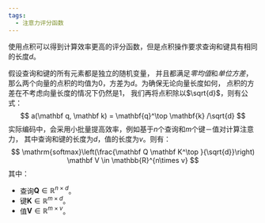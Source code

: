 ```yaml
---
tags:
  - 注意力评分函数
---
```


使用点积可以得到计算效率更高的评分函数，但是点积操作要求查询和键具有相同的长度$d$。

假设查询和键的所有元素都是独立的随机变量， 并且都满足*零均值*和*单位方差*， 那么两个向量的点积的均值为0，方差为$d$。为确保无论向量长度如何， 点积的方差在不考虑向量长度的情况下仍然是1， 我们再将点积除以$\sqrt{d}$，则有公式：
$$
a(\mathbf q, \mathbf k) = \mathbf{q}^\top \mathbf{k}  /\sqrt{d}
$$
实际编码中，会采用小批量提高效率，例如基于$n$个查询和$m$个键－值对计算注意力， 其中查询和键的长度为$d$，值的长度为$v$。则有：
$$
\mathrm{softmax}\left(\frac{\mathbf Q \mathbf K^\top }{\sqrt{d}}\right) \mathbf V \in \mathbb{R}^{n\times v}
$$
其中：
- 查询$\mathbf Q\in\mathbb R^{n\times d}$。
- 键$\mathbf K\in\mathbb R^{m\times d}$。
- 值$\mathbf V\in\mathbb R^{m\times v}$。